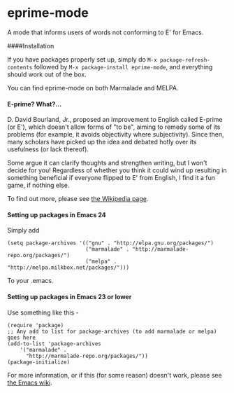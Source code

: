 eprime-mode
===========

A mode that informs users of words not conforming to E' for Emacs.


####Installation

If you have packages properly set up, simply do `M-x package-refresh-contents` followed by `M-x package-install eprime-mode`, and everything should work out of the box.

You can find eprime-mode on both Marmalade and MELPA.

#### E-prime? What?...

D. David Bourland, Jr., proposed an improvement to English called  E-prime (or E'), which doesn't allow forms of "to be", aiming to remedy some of its problems (for example, it avoids objectivity where subjectivity). Since then, many scholars have picked up the idea and debated hotly over its usefulness (or lack thereof).

Some argue it can clarify thoughts and strengthen writing, but I won't decide for you! Regardless of whether you think it could wind up resulting in something beneficial if everyone flipped to E' from English, I find it a fun game, if nothing else.

To find out more, please see [the Wikipedia page](https://en.wikipedia.org/wiki/E-Prime).

#### Setting up packages in Emacs 24

Simply add

```
(setq package-archives '(("gnu" . "http://elpa.gnu.org/packages/")
                         ("marmalade" . "http://marmalade-repo.org/packages/")
                         ("melpa" . "http://melpa.milkbox.net/packages/")))
```

To your .emacs.

#### Setting up packages in Emacs 23 or lower

Use something like this -

```
(require 'package)
;; Any add to list for package-archives (to add marmalade or melpa) goes here
(add-to-list 'package-archives 
    '("marmalade" .
      "http://marmalade-repo.org/packages/"))
(package-initialize)
```

For more information, or if this (for some reason) doesn't work, please see [the Emacs wiki](http://www.emacswiki.org/emacs/ELPA).

